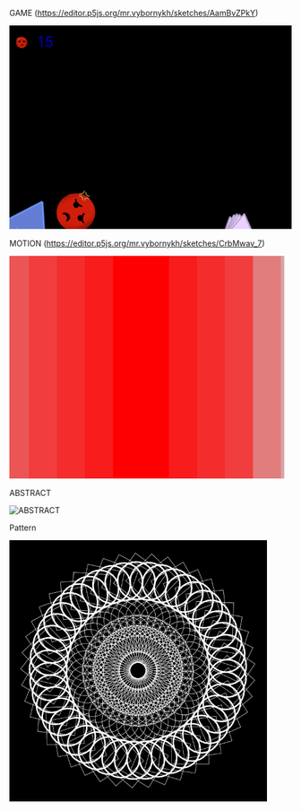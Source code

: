 GAME (https://editor.p5js.org/mr.vybornykh/sketches/AamBvZPkY)

![GAME](https://github.com/mrvybornykh/cs101/blob/master/pictures/GAME.PNG)

MOTION (https://editor.p5js.org/mr.vybornykh/sketches/CrbMwav_7)

![1111](https://github.com/mrvybornykh/cs101/blob/master/pictures/drive.gif)

ABSTRACT



![ABSTRACT](https://user-images.githubusercontent.com/60875549/79692806-d5501f00-826f-11ea-807b-4d2cfd3389b7.PNG)



Pattern 

![Pattern](https://github.com/mrvybornykh/cs101/blob/master/pictures/pattern.PNG) 
